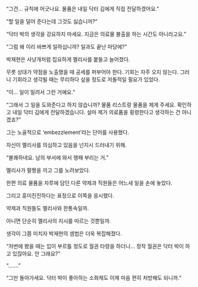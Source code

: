 “그건… 규칙에 어긋나요. 물품은 내일 닥터 김에게 직접 전달하겠어요.”

“할 일을 덜어 준다는데 그것도 싫습니까?”

“닥터 박의 생각을 강요하지 마세요. 지금은 의료물 불출을 하는 시간도 아니라고요.”

“그럼 왜 이리 바쁘게 일하십니까? 일과도 끝난 마당에?”

박재현은 사냥개처럼 집요하게 멜리사를 붙들고 늘어졌다.

무릇 상대가 약점을 노출했을 때 공세를 퍼부어야 한다. 기회는 자주 오지 않는다. 그러니 기회라고 생각될 때는 무리하다 싶을 정도로 저돌적일 필요가 있었다.

“이… 일이 밀려서 그런 거예요.”

“그래서 그 일을 도와준다고 하지 않습니까? 물품 리스트랑 물품을 제게 주세요. 확인하고 내일 닥터 김에게 전달하겠습니다. 설마 제가 의료품을 횡령한다고 생각하는 건 아니겠죠?”

그는 노골적으로 ‘embezzlement’라는 단어를 사용했다.

자신이 멜리사를 의심하고 있음을 넌지시 드러내기 위해.

“불쾌하네요. 남의 부서에 와서 행패 부리는 거.”

멜리사가 팔짱을 끼고 그를 노려보았다.

한편 의료 물품을 자루에 담던 다른 약제과 직원들은 어느새 일을 손에 놓았다.

그리고 흥미진진하다는 표정으로 이쪽을 응시했다.

약제과 직원들도 멜리사와 한통속일까.

아니면 단순히 멜리사의 지시를 따르는 것뿐일까.

생각이 그쯤 미치자 박재현의 셈법은 더욱 복잡해졌다.

“저번에 봤을 때는 입이 부르틀 정도로 월권 타령을 하더니… 정작 월권은 닥터 박이 하고 있잖아요. 안 그래요?”

“…….”

“그만 돌아가세요. 닥터 박이 좋아하는 소화제도 이제 마음 편히 처방해도 되니까.”